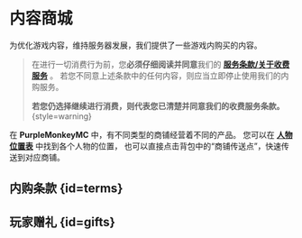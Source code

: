 # 内容商城

为优化游戏内容，维持服务器发展，我们提供了一些游戏内购买的内容。

> 在进行一切消费行为前，您**必须仔细阅读并同意**我们的 [**服务条款/关于收费服务**](terms.md#purchase) 。
> 若您不同意上述条款中的任何内容，则应当立即停止使用我们的内购服务。
> 
> **若您仍选择继续进行消费，则代表您已清楚并同意我们的收费服务条款。**
{style=warning}

在 **PurpleMonkeyMC** 中，有不同类型的商铺经营着不同的产品。
您可以在 [**人物位置表**](lobby.md#role-map) 中找到各个人物的位置，
也可以直接点击背包中的“商铺传送点”，快速传送到对应商铺。

## 内购条款 {id=terms}



## 玩家赠礼 {id=gifts}